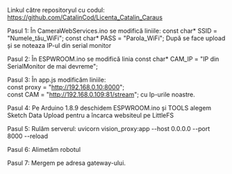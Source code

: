 Linkul către repositoryul cu codul: https://github.com/CatalinCod/Licenta_Catalin_Caraus 

Pasul 1: În CameraWebServices.ino se modifică liniile:
const char* SSID = "Numele_tău_WiFi";
const char* PASS = "Parola_WiFi";
După se face upload și se noteaza IP-ul din serial monitor

Pasul 2: În ESPWROOM.ino se modifică linia 
const char* CAM_IP = "IP din SerialMonitor de mai devreme";

Pasul 3: În app.js modificăm liniile:              
const proxy = "http://192.168.0.10:8000";   
const CAM   = "http://192.168.0.109:81/stream";
cu Ip-urile noastre.

Pasul 4:
Pe Arduino 1.8.9 deschidem ESPWROOM.ino și TOOLS alegem Sketch Data Upload pentru a încarca
websiteul pe LittleFS

Pasul 5: Rulăm serverul:
uvicorn vision_proxy:app --host 0.0.0.0 --port 8000 --reload

Pasul 6: Alimetăm robotul 

Pasul 7: Mergem pe adresa gateway-ului.
